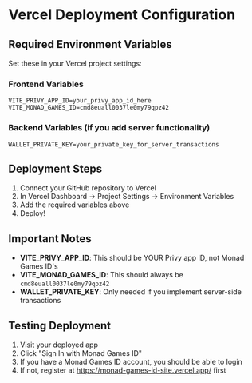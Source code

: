 # Vercel Deployment Configuration

## Required Environment Variables

Set these in your Vercel project settings:

### Frontend Variables
```
VITE_PRIVY_APP_ID=your_privy_app_id_here
VITE_MONAD_GAMES_ID=cmd8euall0037le0my79qpz42
```

### Backend Variables (if you add server functionality)
```
WALLET_PRIVATE_KEY=your_private_key_for_server_transactions
```

## Deployment Steps

1. Connect your GitHub repository to Vercel
2. In Vercel Dashboard → Project Settings → Environment Variables
3. Add the required variables above
4. Deploy!

## Important Notes

- **VITE_PRIVY_APP_ID**: This should be YOUR Privy app ID, not Monad Games ID's
- **VITE_MONAD_GAMES_ID**: This should always be `cmd8euall0037le0my79qpz42`
- **WALLET_PRIVATE_KEY**: Only needed if you implement server-side transactions

## Testing Deployment

1. Visit your deployed app
2. Click "Sign In with Monad Games ID"
3. If you have a Monad Games ID account, you should be able to login
4. If not, register at https://monad-games-id-site.vercel.app/ first
